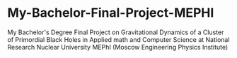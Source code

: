 # My-Bachelor-Final-Project-MEPHI
My Bachelor's Degree Final Project on Gravitational Dynamics of a Cluster of Primordial Black Holes in Applied math and Computer Science at National Research Nuclear University MEPhI (Moscow Engineering Physics Institute)
